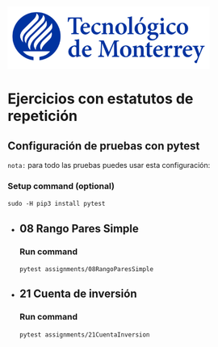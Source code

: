 ![Tec de Monterrey](images/logotecmty.png)
# Ejercicios con estatutos de repetición

## Configuración de pruebas con **pytest**

`nota:` para todo las pruebas puedes usar esta configuración:
### Setup command (optional)
```
sudo -H pip3 install pytest
```

- ## 08 Rango Pares Simple
    ### Run command
    ```
    pytest assignments/08RangoParesSimple
    ```

- ## 21 Cuenta de inversión
    ### Run command
    ```
    pytest assignments/21CuentaInversion
    ```    